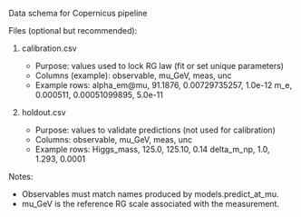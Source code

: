 Data schema for Copernicus pipeline

Files (optional but recommended):

1) calibration.csv
   - Purpose: values used to lock RG law (fit or set unique parameters)
   - Columns (example): observable, mu_GeV, meas, unc
   - Example rows:
       alpha_em@mu, 91.1876, 0.00729735257, 1.0e-12
       m_e,         0.000511, 0.00051099895, 5.0e-11

2) holdout.csv
   - Purpose: values to validate predictions (not used for calibration)
   - Columns: observable, mu_GeV, meas, unc
   - Example rows:
       Higgs_mass,  125.0,     125.10,      0.14
       delta_m_np,  1.0,       1.293,       0.0001

Notes:
- Observables must match names produced by models.predict_at_mu.
- mu_GeV is the reference RG scale associated with the measurement.

